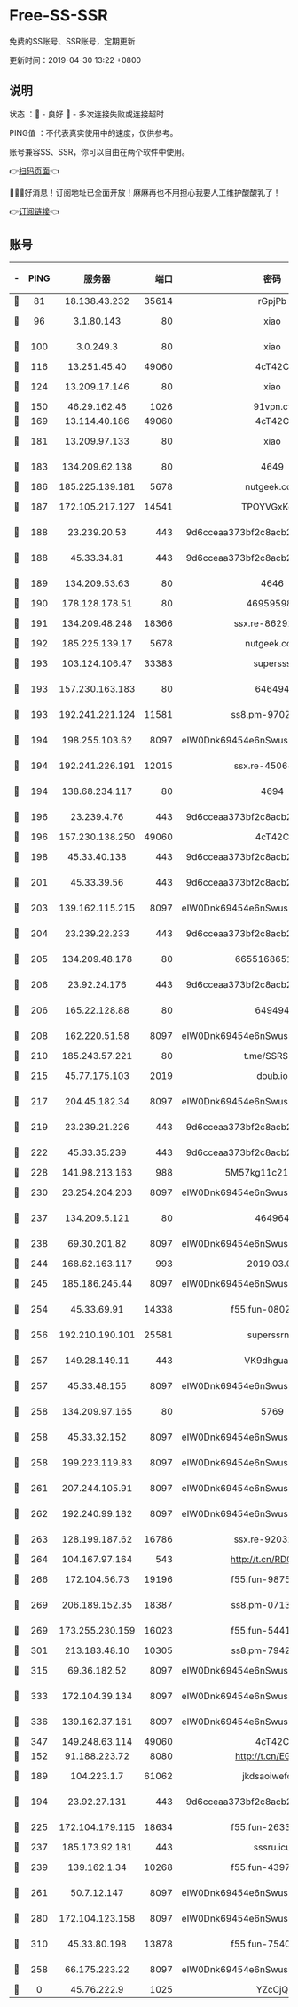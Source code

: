 # Free-SS-SSR

免费的SS账号、SSR账号，定期更新

更新时间：2019-04-30 13:22 +0800

## 说明

状态     ：🙂 - 良好 🙁 - 多次连接失败或连接超时

PING值   ：不代表真实使用中的速度，仅供参考。

账号兼容SS、SSR，你可以自由在两个软件中使用。

👉[扫码页面](https://liesauer.github.io/Free-SS-SSR/)👈

🎉🎉🎉好消息！订阅地址已全面开放！麻麻再也不用担心我要人工维护酸酸乳了！

👉[订阅链接](https://www.liesauer.net/yogurt/subscribe?ACCESS_TOKEN=DAYxR3mMaZAsaqUb)👈

## 账号

|-|PING|服务器|端口|密码|加密方式|区域|
|:----:|:----:|:-----:|-----:|:----:|:----:|:----:|
|🙂|81|18.138.43.232|35614|rGpjPb|rc4-md5|SG|
|🙂|96|3.1.80.143|80|xiao|aes-128-ctr|SG|
|🙂|100|3.0.249.3|80|xiao|aes-128-ctr|SG|
|🙂|116|13.251.45.40|49060|4cT42C|chacha20|SG|
|🙂|124|13.209.17.146|80|xiao|aes-128-ctr|KR|
|🙂|150|46.29.162.46|1026|91vpn.cf|rc4-md5|RU|
|🙂|169|13.114.40.186|49060|4cT42C|chacha20|JP|
|🙂|181|13.209.97.133|80|xiao|aes-128-ctr|KR|
|🙂|183|134.209.62.138|80|4649|aes-256-cfb|US|
|🙂|186|185.225.139.181|5678|nutgeek.com|rc4-md5|US|
|🙂|187|172.105.217.127|14541|TPOYVGxKglpi|aes-256-cfb|JP|
|🙂|188|23.239.20.53|443|9d6cceaa373bf2c8acb22e60b6a58be6|aes-256-cfb|US|
|🙂|188|45.33.34.81|443|9d6cceaa373bf2c8acb22e60b6a58be6|aes-256-cfb|US|
|🙂|189|134.209.53.63|80|4646|aes-256-cfb|US|
|🙂|190|178.128.178.51|80|469595985|chacha20|US|
|🙂|191|134.209.48.248|18366|ssx.re-86292832|aes-256-cfb|US|
|🙂|192|185.225.139.17|5678|nutgeek.com|rc4-md5|US|
|🙂|193|103.124.106.47|33383|supersss|aes-256-cfb|US|
|🙂|193|157.230.163.183|80|646494|aes-256-cfb|US|
|🙂|193|192.241.221.124|11581|ss8.pm-97021116|aes-256-cfb|US|
|🙂|194|198.255.103.62|8097|eIW0Dnk69454e6nSwuspv9DmS201tQ0D|aes-256-cfb|US|
|🙂|194|192.241.226.191|12015|ssx.re-45064573|aes-256-cfb|US|
|🙂|194|138.68.234.117|80|4694|aes-256-cfb|US|
|🙂|196|23.239.4.76|443|9d6cceaa373bf2c8acb22e60b6a58be6|aes-256-cfb|US|
|🙂|196|157.230.138.250|49060|4cT42C|chacha20|US|
|🙂|198|45.33.40.138|443|9d6cceaa373bf2c8acb22e60b6a58be6|aes-256-cfb|US|
|🙂|201|45.33.39.56|443|9d6cceaa373bf2c8acb22e60b6a58be6|aes-256-cfb|US|
|🙂|203|139.162.115.215|8097|eIW0Dnk69454e6nSwuspv9DmS201tQ0D|aes-256-cfb|JP|
|🙂|204|23.239.22.233|443|9d6cceaa373bf2c8acb22e60b6a58be6|aes-256-cfb|US|
|🙂|205|134.209.48.178|80|6655168651651|aes-256-cfb|US|
|🙂|206|23.92.24.176|443|9d6cceaa373bf2c8acb22e60b6a58be6|aes-256-cfb|US|
|🙂|206|165.22.128.88|80|649494|aes-256-cfb|US|
|🙂|208|162.220.51.58|8097|eIW0Dnk69454e6nSwuspv9DmS201tQ0D|aes-256-cfb|US|
|🙂|210|185.243.57.221|80|t.me/SSRSUB|rc4-md5|US|
|🙂|215|45.77.175.103|2019|doub.io|aes-128-ctr|SG|
|🙂|217|204.45.182.34|8097|eIW0Dnk69454e6nSwuspv9DmS201tQ0D|aes-256-cfb|US|
|🙂|219|23.239.21.226|443|9d6cceaa373bf2c8acb22e60b6a58be6|aes-256-cfb|US|
|🙂|222|45.33.35.239|443|9d6cceaa373bf2c8acb22e60b6a58be6|aes-256-cfb|US|
|🙂|228|141.98.213.163|988|5M57kg11c214qDmK|chacha20|KR|
|🙂|230|23.254.204.203|8097|eIW0Dnk69454e6nSwuspv9DmS201tQ0D|aes-256-cfb|US|
|🙂|237|134.209.5.121|80|464964|aes-256-cfb|US|
|🙂|238|69.30.201.82|8097|eIW0Dnk69454e6nSwuspv9DmS201tQ0D|aes-256-cfb|US|
|🙂|244|168.62.163.117|993|2019.03.07|rc4-md5|US|
|🙂|245|185.186.245.44|8097|eIW0Dnk69454e6nSwuspv9DmS201tQ0D|aes-256-cfb|NL|
|🙂|254|45.33.69.91|14338|f55.fun-08025471|aes-256-cfb|US|
|🙂|256|192.210.190.101|25581|superssrnet|aes-256-cfb|US|
|🙂|257|149.28.149.11|443|VK9dhgualsL|aes-256-cfb|SG|
|🙂|257|45.33.48.155|8097|eIW0Dnk69454e6nSwuspv9DmS201tQ0D|aes-256-cfb|US|
|🙂|258|134.209.97.165|80|5769|aes-256-cfb|SG|
|🙂|258|45.33.32.152|8097|eIW0Dnk69454e6nSwuspv9DmS201tQ0D|aes-256-cfb|US|
|🙂|258|199.223.119.83|8097|eIW0Dnk69454e6nSwuspv9DmS201tQ0D|aes-256-cfb|US|
|🙂|261|207.244.105.91|8097|eIW0Dnk69454e6nSwuspv9DmS201tQ0D|aes-256-cfb|US|
|🙂|262|192.240.99.182|8097|eIW0Dnk69454e6nSwuspv9DmS201tQ0D|aes-256-cfb|US|
|🙂|263|128.199.187.62|16786|ssx.re-92032139|aes-256-cfb|SG|
|🙂|264|104.167.97.164|543|http://t.cn/RD0D7sx|rc4-md5|CA|
|🙂|266|172.104.56.73|19196|f55.fun-98752648|aes-256-cfb|SG|
|🙂|269|206.189.152.35|18387|ss8.pm-07132480|aes-256-cfb|SG|
|🙂|269|173.255.230.159|16023|f55.fun-54414597|aes-256-cfb|US|
|🙂|301|213.183.48.10|10305|ss8.pm-79421653|rc4-md5|RU|
|🙂|315|69.36.182.52|8097|eIW0Dnk69454e6nSwuspv9DmS201tQ0D|aes-256-cfb|US|
|🙂|333|172.104.39.134|8097|eIW0Dnk69454e6nSwuspv9DmS201tQ0D|aes-256-cfb|SG|
|🙂|336|139.162.37.161|8097|eIW0Dnk69454e6nSwuspv9DmS201tQ0D|aes-256-cfb|SG|
|🙂|347|149.248.63.114|49060|4cT42C|chacha20|CA|
|🙂|152|91.188.223.72|8080|http://t.cn/EGJIyrl|rc4-md5|RU|
|🙂|189|104.223.1.7|61062|jkdsaoiwefdsa|aes-256-cfb|US|
|🙂|194|23.92.27.131|443|9d6cceaa373bf2c8acb22e60b6a58be6|aes-256-cfb|US|
|🙂|225|172.104.179.115|18634|f55.fun-26330343|aes-256-cfb|SG|
|🙂|237|185.173.92.181|443|sssru.icu|rc4-md5|RU|
|🙂|239|139.162.1.34|10268|f55.fun-43971821|aes-256-cfb|SG|
|🙂|261|50.7.12.147|8097|eIW0Dnk69454e6nSwuspv9DmS201tQ0D|aes-256-cfb|US|
|🙂|280|172.104.123.158|8097|eIW0Dnk69454e6nSwuspv9DmS201tQ0D|aes-256-cfb|JP|
|🙂|310|45.33.80.198|13878|f55.fun-75405772|aes-256-cfb|US|
|🙁|258|66.175.223.22|8097|eIW0Dnk69454e6nSwuspv9DmS201tQ0D|aes-256-cfb|US|
|🙁|0|45.76.222.9|1025|YZcCjQ|rc4-md5|JP|
